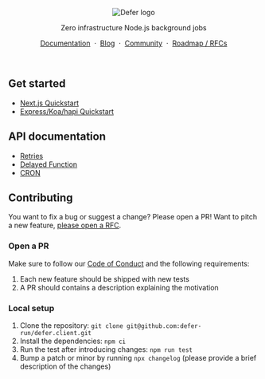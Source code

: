 <p align="center">
    <picture>
        <source media="(prefers-color-scheme: dark)" srcset="docs/logo-horizontal.png">
        <img alt="Defer logo" src="docs/logo-horizontal.png">
    </picture>
</p>
<p align="center">
    Zero infrastructure Node.js background jobs
</p>
<p align="center">
    <a href="https://docs.defer.run/">Documentation</a>
    <span>&nbsp;·&nbsp;</span>
    <a href="https://www.defer.run/blog">Blog</a>
    <span>&nbsp;·&nbsp;</span>
    <a href="https://discord.gg/x2v84Vqsk6">Community</a>
    <span>&nbsp;·&nbsp;</span>
    <a href="https://github.com/defer-run/defer.client/discussions/categories/roadmap">Roadmap / RFCs</a>
</p>
<br>

## Get started

- [Next.js Quickstart](https://docs.defer.run/get-started/quickstart/nextjs)
- [Express/Koa/hapi Quickstart](https://docs.defer.run/get-started/quickstart/express-koa-hapi)

## API documentation

- [Retries](https://docs.defer.run/features/retries)
- [Delayed Function](https://docs.defer.run/features/delays)
- [CRON](https://docs.defer.run/features/cron)

## Contributing

You want to fix a bug or suggest a change? Please open a PR! Want to
pitch a new feature, [please open a
RFC](https://github.com/defer-run/defer.client/discussions/new?category=roadmap).

### Open a PR

Make sure to follow our [Code of Conduct](./CODE_OF_CONDUCT.md) and
the following requirements:

1. Each new feature should be shipped with new tests
1. A PR should contains a description explaining the motivation

### Local setup

1. Clone the repository: `git clone
   git@github.com:defer-run/defer.client.git`
2. Install the dependencies: `npm ci`
3. Run the test after introducing changes: `npm run test`
4. Bump a patch or minor by running `npx changelog` (please provide a
   brief description of the changes)

